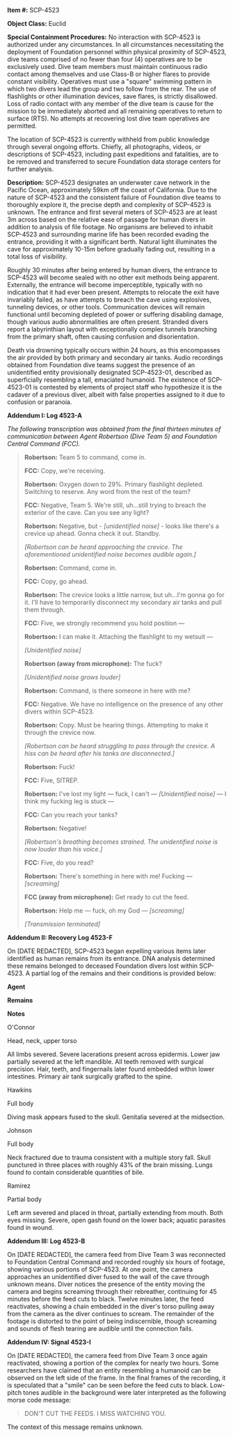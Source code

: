 **Item #:** SCP-4523

**Object Class:** Euclid

**Special Containment Procedures:** No interaction with SCP-4523 is authorized under any circumstances. In all circumstances necessitating the deployment of Foundation personnel within physical proximity of SCP-4523, dive teams comprised of no fewer than four (4) operatives are to be exclusively used. Dive team members must maintain continuous radio contact among themselves and use Class-B or higher flares to provide constant visibility. Operatives must use a "square" swimming pattern in which two divers lead the group and two follow from the rear. The use of flashlights or other illumination devices, save flares, is strictly disallowed. Loss of radio contact with any member of the dive team is cause for the mission to be immediately aborted and all remaining operatives to return to surface (RTS). No attempts at recovering lost dive team operatives are permitted.

The location of SCP-4523 is currently withheld from public knowledge through several ongoing efforts. Chiefly, all photographs, videos, or descriptions of SCP-4523, including past expeditions and fatalities, are to be removed and transferred to secure Foundation data storage centers for further analysis.

**Description:** SCP-4523 designates an underwater cave network in the Pacific Ocean, approximately 59km off the coast of California. Due to the nature of SCP-4523 and the consistent failure of Foundation dive teams to thoroughly explore it, the precise depth and complexity of SCP-4523 is unknown. The entrance and first several meters of SCP-4523 are at least 3m across based on the relative ease of passage for human divers in addition to analysis of file footage. No organisms are believed to inhabit SCP-4523 and surrounding marine life has been recorded evading the entrance, providing it with a significant berth. Natural light illuminates the cave for approximately 10-15m before gradually fading out, resulting in a total loss of visibility.

Roughly 30 minutes after being entered by human divers, the entrance to SCP-4523 will become sealed with no other exit methods being apparent. Externally, the entrance will become imperceptible, typically with no indication that it had ever been present. Attempts to relocate the exit have invariably failed, as have attempts to breach the cave using explosives, tunneling devices, or other tools. Communication devices will remain functional until becoming depleted of power or suffering disabling damage, though various audio abnormalities are often present. Stranded divers report a labyrinthian layout with exceptionally complex tunnels branching from the primary shaft, often causing confusion and disorientation.

Death via drowning typically occurs within 24 hours, as this encompasses the air provided by both primary and secondary air tanks. Audio recordings obtained from Foundation dive teams suggest the presence of an unidentified entity provisionally designated SCP-4523-01, described as superficially resembling a tall, emaciated humanoid. The existence of SCP-4523-01 is contested by elements of project staff who hypothesize it is the cadaver of a previous diver, albeit with false properties assigned to it due to confusion or paranoia.

**Addendum I: Log 4523-A**

_The following transcription was obtained from the final thirteen minutes of communication between Agent Robertson (Dive Team 5) and Foundation Central Command (FCC)._

> **Robertson:** Team 5 to command, come in.
> 
> **FCC:** Copy, we're receiving.
> 
> **Robertson:** Oxygen down to 29%. Primary flashlight depleted. Switching to reserve. Any word from the rest of the team?
> 
> **FCC:** Negative, Team 5. We're still, uh…still trying to breach the exterior of the cave. Can you see any light?
> 
> **Robertson:** Negative, but - _\[unidentified noise\]_ - looks like there's a crevice up ahead. Gonna check it out. Standby.
> 
> _\[Robertson can be heard approaching the crevice. The aforementioned unidentified noise becomes audible again.\]_
> 
> **Robertson:** Command, come in.
> 
> **FCC:** Copy, go ahead.
> 
> **Robertson:** The crevice looks a little narrow, but uh…I'm gonna go for it. I'll have to temporarily disconnect my secondary air tanks and pull them through.
> 
> **FCC:** Five, we strongly recommend you hold position —
> 
> **Robertson:** I can make it. Attaching the flashlight to my wetsuit —
> 
> _\[Unidentified noise\]_
> 
> **Robertson (away from microphone):** The fuck?
> 
> _\[Unidentified noise grows louder\]_
> 
> **Robertson:** Command, is there someone in here with me?
> 
> **FCC:** Negative. We have no intelligence on the presence of any other divers within SCP-4523.
> 
> **Robertson:** Copy. Must be hearing things. Attempting to make it through the crevice now.
> 
> _\[Robertson can be heard struggling to pass through the crevice. A hiss can be heard after his tanks are disconnected.\]_
> 
> **Robertson:** Fuck!
> 
> **FCC:** Five, SITREP.
> 
> **Robertson:** I've lost my light — fuck, I can't — _\[Unidentified noise\]_ — I think my fucking leg is stuck —
> 
> **FCC:** Can you reach your tanks?
> 
> **Robertson:** Negative!
> 
> _\[Robertson's breathing becomes strained. The unidentified noise is now louder than his voice.\]_
> 
> **FCC:** Five, do you read?
> 
> **Robertson:** There's something in here with me! Fucking — _\[screaming\]_
> 
> **FCC (away from microphone):** Get ready to cut the feed.
> 
> **Robertson:** Help me — fuck, oh my God — _\[screaming\]_
> 
> _\[Transmission terminated\]_

**Addendum II: Recovery Log 4523-F**

On \[DATE REDACTED\], SCP-4523 began expelling various items later identified as human remains from its entrance. DNA analysis determined these remains belonged to deceased Foundation divers lost within SCP-4523. A partial log of the remains and their conditions is provided below:

**Agent**

**Remains**

**Notes**

O'Connor

Head, neck, upper torso

All limbs severed. Severe lacerations present across epidermis. Lower jaw partially severed at the left mandible. All teeth removed with surgical precision. Hair, teeth, and fingernails later found embedded within lower intestines. Primary air tank surgically grafted to the spine.

Hawkins

Full body

Diving mask appears fused to the skull. Genitalia severed at the midsection.

Johnson

Full body

Neck fractured due to trauma consistent with a multiple story fall. Skull punctured in three places with roughly 43% of the brain missing. Lungs found to contain considerable quantities of bile.

Ramirez

Partial body

Left arm severed and placed in throat, partially extending from mouth. Both eyes missing. Severe, open gash found on the lower back; aquatic parasites found in wound.

**Addendum III: Log 4523-B**

On \[DATE REDACTED\], the camera feed from Dive Team 3 was reconnected to Foundation Central Command and recorded roughly six hours of footage, showing various portions of SCP-4523. At one point, the camera approaches an unidentified diver fused to the wall of the cave through unknown means. Diver notices the presence of the entity moving the camera and begins screaming through their rebreather, continuing for 45 minutes before the feed cuts to black. Twelve minutes later, the feed reactivates, showing a chain embedded in the diver's torso pulling away from the camera as the diver continues to scream. The remainder of the footage is distorted to the point of being indiscernible, though screaming and sounds of flesh tearing are audible until the connection fails.

**Addendum IV: Signal 4523-I**

On \[DATE REDACTED\], the camera feed from Dive Team 3 once again reactivated, showing a portion of the complex for nearly two hours. Some researchers have claimed that an entity resembling a humanoid can be observed on the left side of the frame. In the final frames of the recording, it is speculated that a "smile" can be seen before the feed cuts to black. Low-pitch tones audible in the background were later interpreted as the following morse code message:

> DON'T CUT THE FEEDS. I MISS WATCHING YOU.

The context of this message remains unknown.